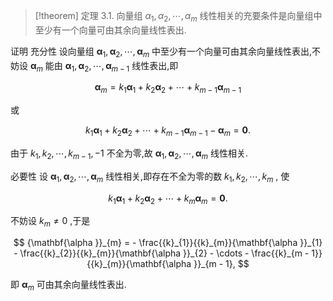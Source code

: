 > [!theorem] 定理 3.1. 
> 向量组 ${\alpha }_{1},{\alpha }_{2},\cdots ,{\alpha }_{m}$ 线性相关的充要条件是向量组中至少有一个向量可由其余向量线性表出.

证明 
充分性 
设向量组 ${\mathbf{\alpha }}_{1},{\mathbf{\alpha }}_{2},\cdots ,{\mathbf{\alpha }}_{m}$ 中至少有一个向量可由其余向量线性表出,不妨设 ${\mathbf{\alpha }}_{m}$ 能由 ${\mathbf{\alpha }}_{1},{\mathbf{\alpha }}_{2},\cdots ,{\mathbf{\alpha }}_{m - 1}$ 线性表出,即

$$
{\mathbf{\alpha }}_{m} = {k}_{1}{\mathbf{\alpha }}_{1} + {k}_{2}{\mathbf{\alpha }}_{2} + \cdots + {k}_{m - 1}{\mathbf{\alpha }}_{m - 1}
$$

或

$$
{k}_{1}{\mathbf{\alpha }}_{1} + {k}_{2}{\mathbf{\alpha }}_{2} + \cdots + {k}_{m - 1}{\mathbf{\alpha }}_{m - 1} - {\mathbf{\alpha }}_{m} = \mathbf{0}.
$$

由于 ${k}_{1},{k}_{2},\cdots ,{k}_{m - 1}, - 1$ 不全为零,故 ${\mathbf{\alpha }}_{1},{\mathbf{\alpha }}_{2},\cdots ,{\mathbf{\alpha }}_{m}$ 线性相关.

必要性 
设 ${\mathbf{\alpha }}_{1},{\mathbf{\alpha }}_{2},\cdots ,{\mathbf{\alpha }}_{m}$ 线性相关,即存在不全为零的数 ${k}_{1},{k}_{2},\cdots ,{k}_{m}$ , 使

$$
{k}_{1}{\mathbf{\alpha }}_{1} + {k}_{2}{\mathbf{\alpha }}_{2} + \cdots + {k}_{m}{\mathbf{\alpha }}_{m} = \mathbf{0}.
$$

不妨设 ${k}_{m} \neq 0$ ,于是

$$
{\mathbf{\alpha }}_{m} = - \frac{{k}_{1}}{{k}_{m}}{\mathbf{\alpha }}_{1} - \frac{{k}_{2}}{{k}_{m}}{\mathbf{\alpha }}_{2} - \cdots - \frac{{k}_{m - 1}}{{k}_{m}}{\mathbf{\alpha }}_{m - 1},
$$

即 ${\mathbf{\alpha }}_{m}$ 可由其余向量线性表出.
